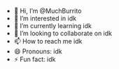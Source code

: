 - 👋 Hi, I’m @MuchBurrito
- 👀 I’m interested in idk
- 🌱 I’m currently learning idk 
- 💞️ I’m looking to collaborate on idk
- 📫 How to reach me idk
- 😄 Pronouns: idk
- ⚡ Fun fact: idk

<!---
MuchBurrito/MuchBurrito is a ✨ special ✨ repository because its `README.md` (this file) appears on your GitHub profile.
You can click the Preview link to take a look at your changes.
--->
